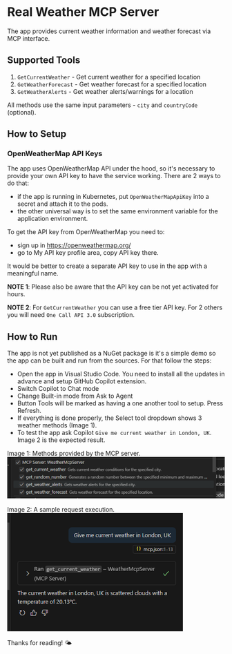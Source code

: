 # Real Weather MCP Server

The app provides current weather information and weather forecast via MCP interface.

## Supported Tools
1. `GetCurrentWeather` - Get current weather for a specified location
2. `GetWeatherForecast` - Get weather forecast for a specified location
3. `GetWeatherAlerts` - Get weather alerts/warnings for a location 

All methods use the same input parameters - `city` and `countryCode` (optional).

## How to Setup

### OpenWeatherMap API Keys

The app uses OpenWeatherMap API under the hood, so it's necessary to provide your own API key to have the service working. There are 2 ways to do that:
* if the app is running in Kubernetes, put `OpenWeatherMapApiKey` into a secret and attach it to the pods.
* the other universal way is to set the same environment variable for the application environment.

To get the API key from OpenWeatherMap you need to:

* sign up in https://openweathermap.org/
* go to My API key profile area, copy API key there.

It would be better to create a separate API key to use in the app with a meaningful name.

**NOTE 1**: Please also be aware that the API key can be not yet activated for hours.

**NOTE 2**: For `GetCurrentWeather` you can use a free tier API key. For 2 others you will need `One Call API 3.0` subscription.

## How to Run

The app is not yet published as a NuGet package is it's a simple demo so the app can be built and run from the sources. For that follow the steps:

* Open the app in Visual Studio Code. You need to install all the updates in advance and setup GitHub Copilot extension.
* Switch Copilot to Chat mode
* Change Built-in mode from Ask to Agent
* Button Tools will be marked as having a one another tool to setup. Press Refresh.
* If everything is done properly, the Select tool dropdown shows 3 weather methods (Image 1).
* To test the app ask Copilot `Give me current weather in London, UK`. Image 2 is the expected result.

Image 1: Methods provided by the MCP server.
![Available tools](img/image-1.png)

Image 2: A sample request execution.
![Demo request](img/image-2.png)

Thanks for reading! 🌤️